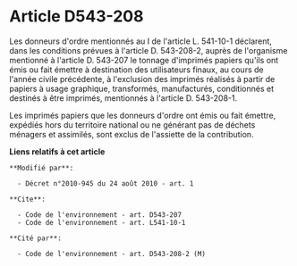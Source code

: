 # Article D543-208

Les donneurs d'ordre mentionnés au I de l'article L. 541-10-1 déclarent, dans les conditions prévues à l'article D.
543-208-2, auprès de l'organisme mentionné à l'article D. 543-207 le tonnage d'imprimés papiers qu'ils ont émis ou fait
émettre à destination des utilisateurs finaux, au cours de l'année civile précédente, à l'exclusion des imprimés réalisés à
partir de papiers à usage graphique, transformés, manufacturés, conditionnés et destinés à être imprimés, mentionnés à
l'article D. 543-208-1. 

Les imprimés papiers que les donneurs d'ordre ont émis ou fait émettre, expédiés hors du territoire national ou ne générant
pas de déchets ménagers et assimilés, sont exclus de l'assiette de la contribution.

**Liens relatifs à cet article**

	**Modifié par**:

	  - Décret n°2010-945 du 24 août 2010 - art. 1

	**Cite**:

	  - Code de l'environnement - art. D543-207
	  - Code de l'environnement - art. L541-10-1

	**Cité par**:

	  - Code de l'environnement - art. D543-208-2 (M)
